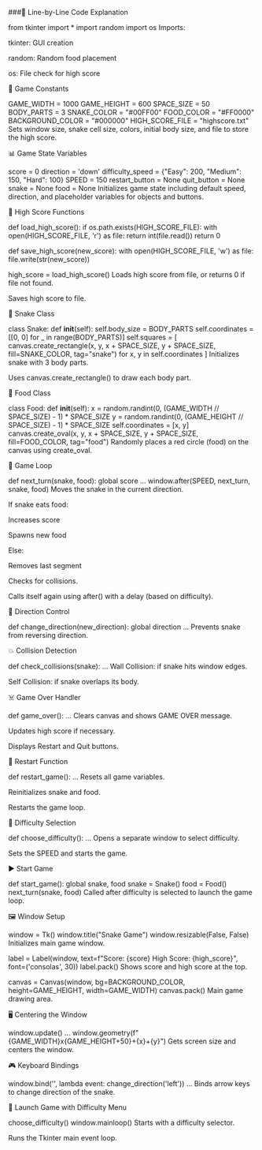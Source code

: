 ###📄 Line-by-Line Code Explanation

from tkinter import *
import random
import os
Imports:

tkinter: GUI creation

random: Random food placement

os: File check for high score

📏 Game Constants

GAME_WIDTH = 1000
GAME_HEIGHT = 600
SPACE_SIZE = 50
BODY_PARTS = 3
SNAKE_COLOR = "#00FF00"
FOOD_COLOR = "#FF0000"
BACKGROUND_COLOR = "#000000"
HIGH_SCORE_FILE = "highscore.txt"
Sets window size, snake cell size, colors, initial body size, and file to store the high score.

📊 Game State Variables

score = 0
direction = 'down'
difficulty_speed = {"Easy": 200, "Medium": 150, "Hard": 100}
SPEED = 150
restart_button = None
quit_button = None
snake = None
food = None
Initializes game state including default speed, direction, and placeholder variables for objects and buttons.

🧠 High Score Functions

def load_high_score():
    if os.path.exists(HIGH_SCORE_FILE):
        with open(HIGH_SCORE_FILE, 'r') as file:
            return int(file.read())
    return 0

def save_high_score(new_score):
    with open(HIGH_SCORE_FILE, 'w') as file:
        file.write(str(new_score))

high_score = load_high_score()
Loads high score from file, or returns 0 if file not found.

Saves high score to file.

🐍 Snake Class

class Snake:
    def __init__(self):
        self.body_size = BODY_PARTS
        self.coordinates = [[0, 0] for _ in range(BODY_PARTS)]
        self.squares = [
            canvas.create_rectangle(x, y, x + SPACE_SIZE, y + SPACE_SIZE, fill=SNAKE_COLOR, tag="snake")
            for x, y in self.coordinates
        ]
Initializes snake with 3 body parts.

Uses canvas.create_rectangle() to draw each body part.

🍎 Food Class

class Food:
    def __init__(self):
        x = random.randint(0, (GAME_WIDTH // SPACE_SIZE) - 1) * SPACE_SIZE
        y = random.randint(0, (GAME_HEIGHT // SPACE_SIZE) - 1) * SPACE_SIZE
        self.coordinates = [x, y]
        canvas.create_oval(x, y, x + SPACE_SIZE, y + SPACE_SIZE, fill=FOOD_COLOR, tag="food")
Randomly places a red circle (food) on the canvas using create_oval.

🔁 Game Loop

def next_turn(snake, food):
    global score
    ...
    window.after(SPEED, next_turn, snake, food)
Moves the snake in the current direction.

If snake eats food:

Increases score

Spawns new food

Else:

Removes last segment

Checks for collisions.

Calls itself again using after() with a delay (based on difficulty).

🔄 Direction Control

def change_direction(new_direction):
    global direction
    ...
Prevents snake from reversing direction.

💥 Collision Detection

def check_collisions(snake):
    ...
Wall Collision: if snake hits window edges.

Self Collision: if snake overlaps its body.

☠️ Game Over Handler

def game_over():
    ...
Clears canvas and shows GAME OVER message.

Updates high score if necessary.

Displays Restart and Quit buttons.

🔁 Restart Function

def restart_game():
    ...
Resets all game variables.

Reinitializes snake and food.

Restarts the game loop.

🧩 Difficulty Selection

def choose_difficulty():
    ...
Opens a separate window to select difficulty.

Sets the SPEED and starts the game.

▶️ Start Game

def start_game():
    global snake, food
    snake = Snake()
    food = Food()
    next_turn(snake, food)
Called after difficulty is selected to launch the game loop.

🖼️ Window Setup

window = Tk()
window.title("Snake Game")
window.resizable(False, False)
Initializes main game window.


label = Label(window, text=f"Score: {score}  High Score: {high_score}", font=('consolas', 30))
label.pack()
Shows score and high score at the top.


canvas = Canvas(window, bg=BACKGROUND_COLOR, height=GAME_HEIGHT, width=GAME_WIDTH)
canvas.pack()
Main game drawing area.

🖥️ Centering the Window

window.update()
...
window.geometry(f"{GAME_WIDTH}x{GAME_HEIGHT+50}+{x}+{y}")
Gets screen size and centers the window.

🎮 Keyboard Bindings

window.bind('<Left>', lambda event: change_direction('left'))
...
Binds arrow keys to change direction of the snake.

🚀 Launch Game with Difficulty Menu

choose_difficulty()
window.mainloop()
Starts with a difficulty selector.

Runs the Tkinter main event loop.
